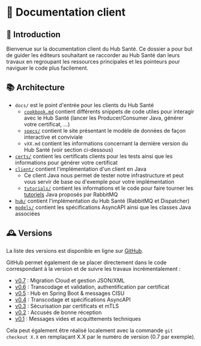 # 📄 Documentation client

## 👋 Introduction
Bienvenue sur la documentation client du Hub Santé. Ce dossier a pour but de guider les éditeurs souhaitant 
se raccorder au Hub Santé dan leurs travaux en regroupant les ressources principales et les pointeurs pour 
naviguer le code plus facilement. 

## 📚 Architecture
- `docs/` est le point d'entrée pour les clients du Hub Santé
  - [`cookbook.md`](./cookbook.md) contient différents snippets de code utiles pour interagir avec le Hub Santé (lancer les Producer/Consumer Java, générer votre certificat, ...)
  - [`specs/`](./specs) contient le site présentant le modèle de données de façon interactive et conviviale
  - `vXX.md` contient les informations concernant la dernière version du Hub Santé (voir section ci-dessous)
- [`certs/`](../certs) contient les certificats clients pour les tests ainsi que les informations pour générer votre certificat
- [`client/`](../client) contient l'implémentation d'un client en Java 
  - Ce client Java nous permet de tester notre infrastructure et peut vous servir de base ou d'exemple pour votre implémentation  
  - [`tutorials/`](../client/src/main/java/com/tutorials) contient les informations et le code pour faire tourner les [tutoriels](https://www.rabbitmq.com/getstarted.html) Java proposés par RabbitMQ
- [`hub/`](../hub) contient l'implémentation du Hub Santé (RabbitMQ et Dispatcher)
- [`models/`](../models) contient les spécifications AsyncAPI ainsi que les classes Java associées

## 🕰️ Versions
La liste des versions est disponible en ligne sur [GitHub](https://github.com/ansforge/SAMU-Hub-Sante/releases).

GitHub permet également de se placer directement dans le code correspondant à la version et de suivre les travaux incrémentalement :
- [v0.7](https://github.com/ansforge/SAMU-Hub-Sante/blob/0.7/docs/v0.7.md) : Migration Cloud et gestion JSON/XML
- [v0.6](https://github.com/ansforge/SAMU-Hub-Sante/blob/0.6/docs/v0.6.md) : Transcodage et validation, authentification par certificat
- [v0.5](https://github.com/ansforge/SAMU-Hub-Sante/blob/0.5/docs/v0.5.md) : Hub en Spring Boot & messages CISU
- [v0.4](https://github.com/ansforge/SAMU-Hub-Sante/blob/0.4/docs/v0.4.md) : Transcodage et spécifications AsyncAPI
- [v0.3](https://github.com/ansforge/SAMU-Hub-Sante/blob/0.3/docs/v0.3.md) : Sécurisation par certificats et mTLS
- [v0.2](https://github.com/ansforge/SAMU-Hub-Sante/blob/0.2/docs/v0.2.md) : Accusés de bonne réception
- [v0.1](https://github.com/ansforge/SAMU-Hub-Sante/blob/0.1/docs/v0.1.md) : Messages vides et acquittements techniques

Cela peut également être réalisé localement avec la commande `git checkout X.X` en remplaçant X.X par le numéro de version (0.7 par exemple).
